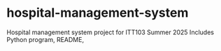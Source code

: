 # hospital-management-system
Hospital management system project for ITT103 Summer 2025 Includes Python program, README,
